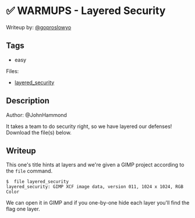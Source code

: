 # ✅ WARMUPS - Layered Security

Writeup by: [@goproslowyo](https://github.com/goproslowyo)

## Tags

- easy

Files:

- [layered_security](./layered_security)

## Description

Author: @JohnHammond

It takes a team to do security right, so we have layered our defenses!  Download the file(s) below.

## Writeup

This one's title hints at layers and we're given a GIMP project according to the `file` command.

```shell
$  file layered_security
layered_security: GIMP XCF image data, version 011, 1024 x 1024, RGB Color
```

We can open it in GIMP and if you one-by-one hide each layer you'll find the flag one layer.

